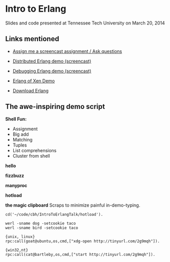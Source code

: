 Intro to Erlang===============Slides and code presented at Tennessee Tech University on March 20, 2014 Links mentioned---------------* [Assign me a screencast assignment / Ask questions](https://twitter.com/bryan_hunter)* [Distributed Erlang demo (screencast)](http://freshbrewedcode.com/bryanhunter/2012/03/27/intro-to-distributed-erlang-screencast/)* [Debugging Erlang demo (screencast)](http://freshbrewedcode.com/bryanhunter/2011/11/27/debugging-erlang/)* [Erlang of Xen Demo](http://zerg.erlangonxen.org/)* [Download Erlang](http://www.erlang.org/download.html)The awe-inspiring demo script-----------------------------**Shell Fun:*** Assignment* Big add* Matching* Tuples* List comprehensions* Cluster from shell**hello****fizzbuzz****manyproc****hotload****the magic clipboard**Scraps to minimize painful in-demo-typing.	cd('~/code/cbh/IntroToErlangTalk/hotload').		werl -sname dog -setcookie taco	werl -sname bird -setcookie taco	{unix, linux}	rpc:call(goat@ubuntu,os,cmd,["xdg-open http://tinyurl.com/2g9mqh"]).	{win32,nt}	rpc:call(cat@bartleby,os,cmd,["start http://tinyurl.com/2g9mqh"]).